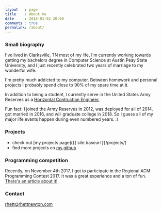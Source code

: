 ```yaml
---
layout   : page
title    : About me
date     : 2018-01-02 20:00
comments : true
permalink: /about/
---
```


### Small biography

I've lived in Clarksville, TN most of my life, I'm currently working towards getting my bachelors degree in Computer Science at Austin Peay State University, and I just recently celebrated two years of marriage to my wonderful wife. 

I'm pretty much addicted to my computer. Between homework and personal projects I probably spend close to 90% of my spare time at it. 

In addition to being a student, I currently serve in the United States Army Reserves as a [Horizontal Contruction Engineer.](https://www.goarmy.com/careers-and-jobs/browse-career-and-job-categories/construction-engineering/construction-equipment-operator.html) 


Fun fact: I joined the Army Reserves in 2012, was deployed for all of 2014, got married in 2016, and will graduate college in 2018. So I guess all of my major life events happen during even numbered years. :)

### Projects

- check out [my projects page]({{ site.baseurl }}/projects/)
- find more projects on [my github](https://github.com/rnewton5)

### Programming competition

Recently, on November 4th 2017, I got to participate in the Regional ACM Programming Contest 2017.
It was a great experience and a ton of fun. [There's an article about it!](http://www.apsu.edu/news/November-2017-computer-sci-students.php)

### Contact

[rhett@rhettnewton.com](mailto:rhett@rhettnewton.com)
